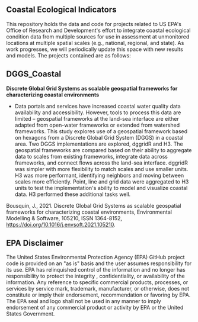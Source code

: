 ## Coastal Ecological Indicators

This repository holds the data and code for projects related to US EPA's Office of Research and Development's effort to integrate coastal ecological condition data from multiple sources for use in assessment at unmonitored locations at multiple spatial scales (e.g., national, regional, and state). As work progresses, we will periodically update this space with new results and models. The projects contained are as follows:

## DGGS_Coastal
  **Discrete Global Grid Systems as scalable geospatial frameworks for characterizing coastal environments**
* Data portals and services have increased coastal water quality data availability and accessibility. However, tools to process this data are limited – geospatial frameworks at the land-sea interface are either adapted from open-water frameworks or extended from watershed frameworks. This study explores use of a geospatial framework based on hexagons from a Discrete Global Grid System (DGGS) in a coastal area. Two DGGS implementations are explored, dggridR and H3. The geospatial frameworks are compared based on their ability to aggregate data to scales from existing frameworks, integrate data across frameworks, and connect flows across the land-sea interface. dggridR was simpler with more flexibility to match scales and use smaller units. H3 was more performant, identifying neighbors and moving between scales more efficiently. Point, line and grid data were aggregated to H3 units to test the implementation's ability to model and visualize coastal data. H3 performed these additional tasks well.

Bousquin, J., 2021. Discrete Global Grid Systems as scalable geospatial frameworks for characterizing coastal environments, Environmental Modelling & Software, 105210, ISSN 1364-8152, https://doi.org/10.1016/j.envsoft.2021.105210.

## EPA Disclaimer
The United States Environmental Protection Agency (EPA) GitHub project code is provided on an "as is" basis and the user assumes responsibility for its use. EPA has relinquished control of the information and no longer has responsibility to protect the integrity , confidentiality, or availability of the information. Any reference to specific commercial products, processes, or services by service mark, trademark, manufacturer, or otherwise, does not constitute or imply their endorsement, recommendation or favoring by EPA. The EPA seal and logo shall not be used in any manner to imply endorsement of any commercial product or activity by EPA or the United States Government.
